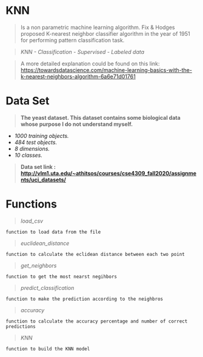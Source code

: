 # KNN 
> Is a non parametric machine learning algorithm. Fix & Hodges proposed K-nearest neighbor classifier algorithm in the year of 1951 for performing pattern classification task.

> *KNN - Classification - Supervised - Labeled data*

> A more detailed explanation could be found on this link: https://towardsdatascience.com/machine-learning-basics-with-the-k-nearest-neighbors-algorithm-6a6e71d01761
# Data Set
> **The yeast dataset. This dataset contains some biological data whose purpose I do not understand myself.**
 - *1000 training objects.*
 - *484 test objects.*
 - *8 dimensions.*
 - *10 classes.*
> **Data set link : http://vlm1.uta.edu/~athitsos/courses/cse4309_fall2020/assignments/uci_datasets/**

# Functions 
> *load_csv*
```
function to load data from the file
```
> *euclidean_distance*
```
function to calculate the eclidean distance between each two point
```
> *get_neighbors*
```
function to get the most nearst negihbors
```
> *predict_classification*
```
function to make the prediction according to the neighbros
```
> *accuracy*
```
function to calculate the accuracy percentage and number of correct predictions
```
> *KNN*
```
function to build the KNN model
```




